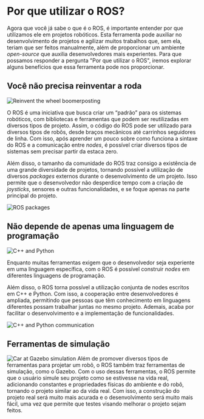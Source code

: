 # Por que utilizar o ROS?

Agora que você já sabe o que é o ROS, é importante entender por que utilizamos ele em projetos robóticos. Esta ferramenta pode auxiliar no desenvolvimento de projetos e agilizar muitos trabalhos que, sem ela, teriam que ser feitos manualmente, além de proporcionar um ambiente *open-source* que auxilia desenvolvedores mais experientes. Para que possamos responder a pergunta "Por que utilizar o ROS", iremos explorar alguns benefícios que essa ferramenta pode nos proporcionar.
 
## Você não precisa reinventar a roda

![Reinvent the wheel boomerposting](https://roboticsbackend.com/wp-content/uploads/2019/02/reinvent_the_wheel.jpg)


O ROS é uma iniciativa que busca criar um “padrão” para os sistemas robóticos, com bibliotecas e ferramentas que podem ser reutilizadas em diversos tipos de projeto. Assim, o código do ROS pode ser utilizado para diversos tipos de robôs, desde braços mecânicos até carrinhos seguidores de linha. Com isso, após aprender um pouco sobre como funciona a sintaxe do ROS e a comunicação entre *nodes*, é possível criar diversos tipos de sistemas sem precisar partir da estaca zero.

Além disso, o tamanho da comunidade do ROS traz consigo a existência de uma grande diversidade de projetos, tornando possível a utilização de diversos *packages* externos durante o desenvolvimento de um projeto. Isso permite que o desenvolvedor não desperdice tempo com a criação de *joysticks*, sensores e outras funcionalidades, e se foque apenas na parte principal do projeto.

![ROS packages](https://roboticsbackend.com/wp-content/uploads/2019/02/ros_with_libraries.jpg)

## Não depende de apenas uma linguagem de programação

![C++ and Python](https://encrypted-tbn0.gstatic.com/images?q=tbn:ANd9GcSlKZsGbw9fHbWGXzix8c6oZueppY4Yd6e3mA&usqp=CAU)

Enquanto muitas ferramentas exigem que o desenvolvedor seja experiente em uma linguagem específica, com o ROS é possível construir *nodes* em diferentes linguagens de programação. 

Além disso, o ROS torna possível a utilização conjunta de nodes escritos em C++ e Python. Com isso, a cooperação entre desenvolvedores é ampliada, permitindo que pessoas que têm conhecimento em linguagens diferentes possam trabalhar juntas no mesmo projeto. Ademais, acaba por facilitar o desenvolvimento e a implementação de funcionalidades. 

![C++ and Python communication](https://roboticsbackend.com/wp-content/uploads/2019/02/ros_language_agnostic.png)


## Ferramentas de simulação
![Car at Gazebo simulation](https://bit.ly/3rflt8R)
Além de promover diversos tipos de ferramentas para projetar um robô, o ROS também traz ferramentas de simulação, como o Gazebo. Com o uso dessas ferramentas, o ROS permite que o usuário simule seu projeto como se estivesse na vida real, adicionando constantes e propriedades físicas do ambiente e do robô, tornando o projeto similar ao da vida real. Com isso, a construção do projeto real será muito mais acurada e o desenvolvimento será muito mais fácil, uma vez que permite que testes visando melhorar o projeto sejam feitos.
